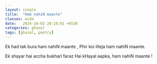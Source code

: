 ```yaml
---
layout: single
title:  "Ham nahiN maante"
classes: wide
date:   2024-10-03 20:16:01 +0530
categories: ghazal
tags: [ghazal, poetry]
---
```



Ek had tak bura ham nahiN maante , 
Phir koi ilteja ham nahiN maante. 

Ek shayar hai accha bukhari faraz 
Hai kHayal aapka, ham nahiN maante !
